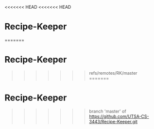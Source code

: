 <<<<<<< HEAD
<<<<<<< HEAD
# Recipe-Keeper
=======
# Recipe-Keeper
>>>>>>> refs/remotes/RK/master
=======
# Recipe-Keeper
>>>>>>> branch 'master' of https://github.com/UTSA-CS-3443/Recipe-Keeper.git
